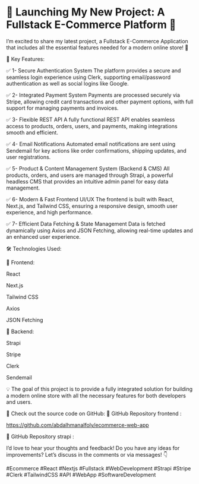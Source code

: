 # 🚀 Launching My New Project: A Fullstack E-Commerce Platform 🎉

I’m excited to share my latest project, a Fullstack E-Commerce Application that includes all the essential features needed for a modern online store! 🌟

🔹 Key Features:

✅ 1- Secure Authentication System
The platform provides a secure and seamless login experience using Clerk, supporting email/password authentication as well as social logins like Google.

✅ 2- Integrated Payment System
Payments are processed securely via Stripe, allowing credit card transactions and other payment options, with full support for managing payments and invoices.

✅ 3- Flexible REST API
A fully functional REST API enables seamless access to products, orders, users, and payments, making integrations smooth and efficient.

✅ 4- Email Notifications
Automated email notifications are sent using Sendemail for key actions like order confirmations, shipping updates, and user registrations.

✅ 5- Product & Content Management System (Backend & CMS)
All products, orders, and users are managed through Strapi, a powerful headless CMS that provides an intuitive admin panel for easy data management.

✅ 6- Modern & Fast Frontend UI/UX
The frontend is built with React, Next.js, and Tailwind CSS, ensuring a responsive design, smooth user experience, and high performance.

✅ 7- Efficient Data Fetching & State Management
Data is fetched dynamically using Axios and JSON Fetching, allowing real-time updates and an enhanced user experience.

🛠️ Technologies Used:

🔹 Frontend:

React

Next.js

Tailwind CSS

Axios

JSON Fetching


🔹 Backend:

Strapi

Stripe

Clerk

Sendemail


💡 The goal of this project is to provide a fully integrated solution for building a modern online store with all the necessary features for both developers and users.

📢 Check out the source code on GitHub:
🔗 GitHub Repository frontend :

[https://github.com/abdalhmanalfoly/ecommerce-web-app
](https://github.com/abdalhmanalfoly/ecommerce)

🔗 GitHub Repository strapi :



I’d love to hear your thoughts and feedback! Do you have any ideas for improvements? Let’s discuss in the comments or via messages! 👇

#Ecommerce #React #Nextjs #Fullstack #WebDevelopment #Strapi #Stripe #Clerk #TailwindCSS #API #WebApp #SoftwareDevelopment
